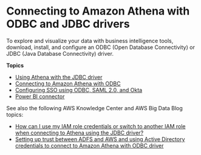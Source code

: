 # Connecting to Amazon Athena with ODBC and JDBC drivers<a name="athena-bi-tools-jdbc-odbc"></a>

To explore and visualize your data with business intelligence tools, download, install, and configure an ODBC \(Open Database Connectivity\) or JDBC \(Java Database Connectivity\) driver\.

**Topics**
+ [Using Athena with the JDBC driver](connect-with-jdbc.md)
+ [Connecting to Amazon Athena with ODBC](connect-with-odbc.md)
+ [Configuring SSO using ODBC, SAML 2\.0, and Okta](okta-saml-sso.md)
+ [Power BI connector](connect-with-odbc-and-power-bi.md)

See also the following AWS Knowledge Center and AWS Big Data Blog topics:
+ [How can I use my IAM role credentials or switch to another IAM role when connecting to Athena using the JDBC driver?](http://aws.amazon.com/premiumsupport/knowledge-center/athena-iam-jdbc-driver/) 
+ [Setting up trust between ADFS and AWS and using Active Directory credentials to connect to Amazon Athena with ODBC driver](http://aws.amazon.com/blogs/big-data/setting-up-trust-between-adfs-and-aws-and-using-active-directory-credentials-to-connect-to-amazon-athena-with-odbc-driver/) 